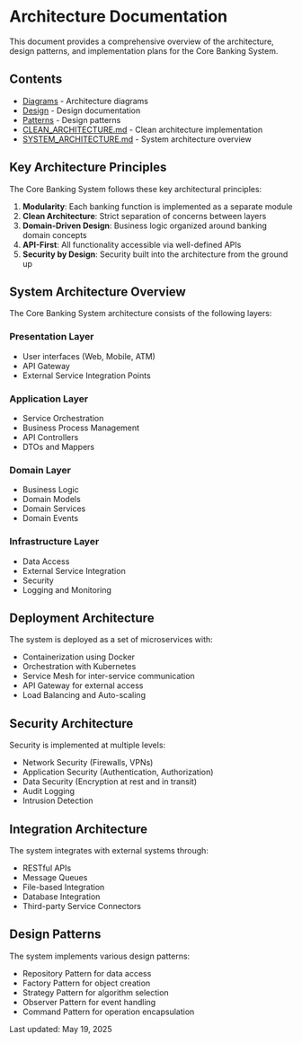 <!-- filepath: d:\Vs code\CBS_PYTHON\Documentation\architecture\ARCHITECTURE_OVERVIEW.md -->
# Architecture Documentation

This document provides a comprehensive overview of the architecture, design patterns, and implementation plans for the Core Banking System.

## Contents

- [Diagrams](./diagrams/) - Architecture diagrams
- [Design](./design/) - Design documentation
- [Patterns](./patterns/) - Design patterns
- [CLEAN_ARCHITECTURE.md](./CLEAN_ARCHITECTURE.md) - Clean architecture implementation
- [SYSTEM_ARCHITECTURE.md](./SYSTEM_ARCHITECTURE.md) - System architecture overview

## Key Architecture Principles

The Core Banking System follows these key architectural principles:

1. **Modularity**: Each banking function is implemented as a separate module
2. **Clean Architecture**: Strict separation of concerns between layers
3. **Domain-Driven Design**: Business logic organized around banking domain concepts
4. **API-First**: All functionality accessible via well-defined APIs
5. **Security by Design**: Security built into the architecture from the ground up

## System Architecture Overview

The Core Banking System architecture consists of the following layers:

### Presentation Layer
- User interfaces (Web, Mobile, ATM)
- API Gateway
- External Service Integration Points

### Application Layer
- Service Orchestration
- Business Process Management
- API Controllers
- DTOs and Mappers

### Domain Layer
- Business Logic
- Domain Models
- Domain Services
- Domain Events

### Infrastructure Layer
- Data Access
- External Service Integration
- Security
- Logging and Monitoring

## Deployment Architecture

The system is deployed as a set of microservices with:

- Containerization using Docker
- Orchestration with Kubernetes
- Service Mesh for inter-service communication
- API Gateway for external access
- Load Balancing and Auto-scaling

## Security Architecture

Security is implemented at multiple levels:

- Network Security (Firewalls, VPNs)
- Application Security (Authentication, Authorization)
- Data Security (Encryption at rest and in transit)
- Audit Logging
- Intrusion Detection

## Integration Architecture

The system integrates with external systems through:

- RESTful APIs
- Message Queues
- File-based Integration
- Database Integration
- Third-party Service Connectors

## Design Patterns

The system implements various design patterns:

- Repository Pattern for data access
- Factory Pattern for object creation
- Strategy Pattern for algorithm selection
- Observer Pattern for event handling
- Command Pattern for operation encapsulation

Last updated: May 19, 2025
